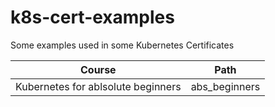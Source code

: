 # k8s-cert-examples
Some examples used in some Kubernetes Certificates

| Course | Path |
|--|--|
| Kubernetes for ablsolute beginners | abs_beginners |
